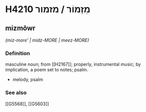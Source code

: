 # H4210 מִזְמוֹר / מזמור

## mizmôwr

_(miz-more' | midz-MORE | meez-MORE)_

### Definition

masculine noun; from [[H2167]]; properly, instrumental music; by implication, a poem set to notes; psalm.

- melody, psalm
### See also

[[G5568]], [[G5603]]


